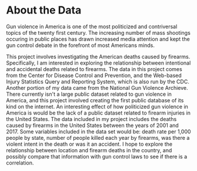 # About the Data

Gun violence in America is one of the most politicized and contriversal topics of the twenty first century. The increasing number of mass shootings occuring in public places has drawn increased media attention and kept the gun control debate in the forefront of most Americans minds.   

This project involves investigating the American deaths caused by firearms. Specifically, I am interested in exploring the relationship between intentional and accidental deaths related to firearms. The data in this project comes from the Center for Disease Control and Prevention, and the Web-based Injury Statistics Query and Reporting System, which is also run by the CDC. Another portion of my data came from the National Gun Violence Archieve. There currently isn't a large public dataset related to gun violence in America, and this project involved creating the first public database of its kind on the internet. An interesting effect of how politicized gun violence in America is would be the lack of a public dataset related to firearm injuries in the United States. The data included in my project includes the deaths caused by firearms in the United States between the years of 2001 and 2017. Some variables included in the data set would be: death rate per 1,000 people by state, number of people killed each year by firearms, was there a violent intent in the death or was it an accident. I hope to explore the relationship between location and firearm deaths in the country, and possibly compare that information with gun control laws to see if there is a correlation. 
